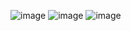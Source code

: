 ![image](https://github.com/bag-of-bones/bag-of-bones/assets/150726677/b78d12b4-5719-4324-ac5d-4e27255a56cd)
![image](https://github.com/bag-of-bones/bag-of-bones/assets/150726677/ba0865a2-3f6d-4599-bba2-e159f7aeaa1e)
![image](https://github.com/bag-of-bones/bag-of-bones/assets/150726677/38f1b097-c436-4597-9024-57597cbdcff0)

